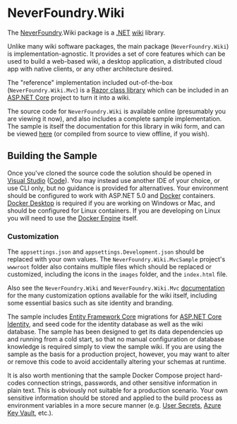 # NeverFoundry.Wiki

The [NeverFoundry](http://neverfoundry.com).Wiki package is a [.NET](https://dotnet.microsoft.com)
[wiki](http://wikipedia.com/wiki/Wiki) library.

Unlike many wiki software packages, the main package (`NeverFoundry.Wiki`) is
implementation-agnostic. It provides a set of core features which can be used to build a web-based
wiki, a desktop application, a distributed cloud app with native clients, or any other architecture
desired.

The "reference" implementation included out-of-the-box (`NeverFoundry.Wiki.Mvc`) is a [Razor class
library](https://docs.microsoft.com/en-us/aspnet/core/razor-pages/ui-class) which can be included in
an [ASP.NET Core](https://docs.microsoft.com/en-us/aspnet/core) project to turn it into a wiki.

The source code for `NeverFoundry.Wiki` is available online (presumably you are viewing it now), and
also includes a complete sample implementation. The sample is itself the documentation for this
library in wiki form, and can be viewed [here]() (or compiled from source to view offline, if you
wish).

## Building the Sample

Once you've cloned the source code the solution should be opened in [Visual
Studio](https://visualstudio.microsoft.com) ([Code](https://code.visualstudio.com)). You may instead
use another IDE of your choice, or use CLI only, but no guidance is provided for alternatives. Your
environment should be configured to work with ASP.NET 5.0 and [Docker](https://www.docker.com)
containers. [Docker Desktop](https://www.docker.com/products/docker-desktop) is required if you are
working on Windows or Mac, and should be configured for Linux containers. If you are developing on
Linux you will need to use the [Docker Engine](https://docs.docker.com/install/) itself.

### Customization

The `appsettings.json` and `appsettings.Development.json` should be replaced with your own values.
The `NeverFoundry.Wiki.MvcSample` project's `wwwroot` folder also contains multiple files which
should be replaced or customized, including the icons in the `images` folder, and the `index.html`
file.

Also see the `NeverFoundry.Wiki` and `NeverFoundry.Wiki.Mvc` [documentation]() for the many
customization options available for the wiki itself, including some essential basics such as site
identity and branding.

The sample includes [Entity Framework Core](https://docs.microsoft.com/en-us/ef/core/) migrations
for [ASP.NET Core
Identity](https://docs.microsoft.com/en-us/aspnet/core/security/authentication/identity), and seed
code for the identity database as well as the wiki database. The sample has been designed to get its
data dependencies up and running from a cold start, so that no manual configuration or database
knowledge is required simply to view the sample wiki. If you are using the sample as the basis for a
production project, however, you may want to alter or remove this code to avoid accidentally
altering your schemas at runtime.

It is also worth mentioning that the sample Docker Compose project hard-codes connection strings,
passwords, and other sensitive information in plain text. This is obviously not suitable for a
production scenario. Your own sensitive information should be stored and applied to the build
process as environment variables in a more secure manner (e.g. [User
Secrets](https://docs.microsoft.com/en-us/aspnet/core/security/app-secrets), [Azure Key
Vault](https://azure.microsoft.com/en-us/services/key-vault/), etc.).
